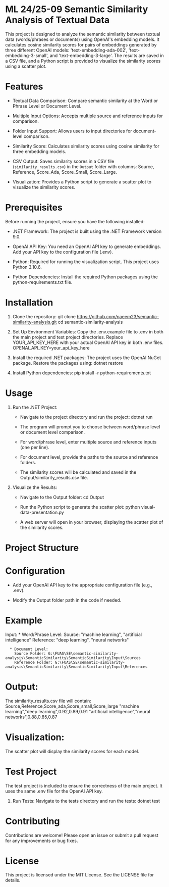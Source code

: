 # ML 24/25-09 Semantic Similarity Analysis of Textual Data

This project is designed to analyze the semantic similarity between textual data (words/phrases or documents) using OpenAI's embedding models. It calculates cosine similarity scores for pairs of embeddings generated by three different OpenAI models: 'text-embedding-ada-002', 'text-embedding-3-small', and 'text-embedding-3-large'. The results are saved in a CSV file, and a Python script is provided to visualize the similarity scores using a scatter plot.

# Features
   * Textual Data Comparison: Compare semantic similarity at the Word or Phrase Level or Document Level.

   * Multiple Input Options: Accepts multiple source and reference inputs for comparison.

   * Folder Input Support: Allows users to input directories for document-level comparison.
   
   * Similarity Score: Calculates similarity scores using cosine similarity for three embedding models.

   * CSV Output: Saves similarity scores in a CSV file (`similarity_results.csv`) in the `Output` folder with columns: Source, Reference, Score_Ada, Score_Small, Score_Large.

   * Visualization: Provides a Python script to generate a scatter plot to visualize the similarity scores.


# Prerequisites

Before running the project, ensure you have the following installed:

   * .NET Framework: The project is built using the .NET Framework version 9.0.

   * OpenAI API Key: You need an OpenAI API key to generate embeddings. Add your API key to the configuration file (.env).

   * Python: Required for running the visualization script. This project uses Python 3.10.6.

   * Python Dependencies: Install the required Python packages using the python-requirements.txt file.


# Installation

   1. Clone the repository:
      git clone https://github.com/naeem23/semantic-similarity-analysis.git
      cd semantic-similarity-analysis

   2. Set Up Environment Variables:
    Copy the .env.example file to .env in both the main project and test project directories.
    Replace YOUR_API_KEY_HERE with your actual OpenAI API key in both .env files.
    OPENAI_API_KEY=your_api_key_here

   3. Install the required .NET packages:
    The project uses the OpenAI NuGet package. Restore the packages using:
    dotnet restore

   4. Install Python dependencies:
   pip install -r python-requirements.txt


# Usage

   1. Run the .NET Project:
      *  Navigate to the project directory and run the project:
      dotnet run
      
      * The program will prompt you to choose between word/phrase level or document level comparison.

      * For word/phrase level, enter multiple source and reference inputs (one per line).

      * For document level, provide the paths to the source and reference folders.

      * The similarity scores will be calculated and saved in the Output/similarity_results.csv file.

   2. Visualize the Results:
      * Navigate to the Output folder:
         cd Output
         
      * Run the Python script to generate the scatter plot:
         python visual-data-presentation.py

      * A web server will open in your browser, displaying the scatter plot of the similarity scores.


# Project Structure


# Configuration

   * Add your OpenAI API key to the appropriate configuration file (e.g., .env).

   * Modify the Output folder path in the code if needed.


# Example
   Input:
      * Word/Phrase Level:
        Source: "machine learning", "artificial intelligence"
        Reference: "deep learning", "neural networks"

      * Document Level:
        Source Folder: G:\FUAS\SE\semantic-similarity-analysis\SemanticSimilarity\SemanticSimilarity\Input\Sources
        Reference Folder: G:\FUAS\SE\semantic-similarity-analysis\SemanticSimilarity\SemanticSimilarity\Input\References


# Output:
   The similarity_results.csv file will contain:
      Source,Reference,Score_ada,Score_small,Score_large
      "machine learning","deep learning",0.92,0.89,0.91
      "artificial intelligence","neural networks",0.88,0.85,0.87


# Visualization:
   The scatter plot will display the similarity scores for each model.


# Test Project
The test project is included to ensure the correctness of the main project. It uses the same .env file for the OpenAI API key.

   1. Run Tests:
        Navigate to the tests directory and run the tests:
        dotnet test


# Contributing
   Contributions are welcome! Please open an issue or submit a pull request for any improvements or bug fixes.


# License
   This project is licensed under the MIT License. See the LICENSE file for details.